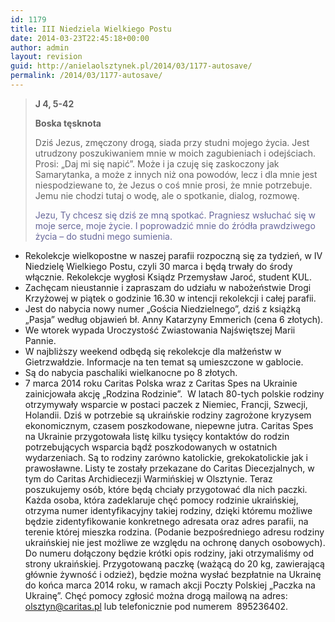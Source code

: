 ```yaml
---
id: 1179
title: III Niedziela Wielkiego Postu
date: 2014-03-23T22:45:18+00:00
author: admin
layout: revision
guid: http://anielaolsztynek.pl/2014/03/1177-autosave/
permalink: /2014/03/1177-autosave/
---
```

> **J 4, 5-42**
> 
> **Boska tęsknota**
> 
> Dziś Jezus, zmęczony drogą, siada przy studni mojego życia. Jest utrudzony poszukiwaniem mnie w moich zagubieniach i odejściach. Prosi: &#8222;Daj mi się napić&#8221;. Może i ja czuję się zaskoczony jak Samarytanka, a może z innych niż ona powodów, lecz i dla mnie jest niespodziewane to, że Jezus o coś mnie prosi, że mnie potrzebuje. Jemu nie chodzi tutaj o wodę, ale o spotkanie, dialog, rozmowę.
> 
> <span style="color: #666699;">Jezu, Ty chcesz się dziś ze mną spotkać. Pragniesz wsłuchać się w moje serce, moje życie. I poprowadzić mnie do źródła prawdziwego życia &#8211; do studni mego sumienia.</span>

  * Rekolekcje wielkopostne w naszej parafii rozpoczną się za tydzień, w IV Niedzielę Wielkiego Postu, czyli 30 marca i będą trwały do środy włącznie. Rekolekcje wygłosi Ksiądz Przemysław Jaroć, student KUL.
  * Zachęcam nieustannie i zapraszam do udziału w nabożeństwie Drogi Krzyżowej w piątek o godzinie 16.30 w intencji rekolekcji i całej parafii.
  * Jest do nabycia nowy numer &#8222;Gościa Niedzielnego&#8221;, dziś z książką &#8222;Pasja&#8221; według objawień bł. Anny Katarzyny Emmerich (cena 6 złotych).
  * We wtorek wypada Uroczystość Zwiastowania Najświętszej Marii Pannie.
  * W najbliższy weekend odbędą się rekolekcje dla małżeństw w Gietrzwałdzie. Informacje na ten temat są umieszczone w gablocie.
  * Są do nabycia paschaliki wielkanocne po 8 złotych.
  * 7 marca 2014 roku Caritas Polska wraz z Caritas Spes na Ukrainie zainicjowała akcję &#8222;Rodzina Rodzinie&#8221;.  W latach 80-tych polskie rodziny otrzymywały wsparcie w postaci paczek z Niemiec, Francji, Szwecji, Holandii. Dziś w potrzebie są ukraińskie rodziny zagrożone kryzysem ekonomicznym, czasem poszkodowane, niepewne jutra. Caritas Spes na Ukrainie przygotowała listę kilku tysięcy kontaktów do rodzin potrzebujących wsparcia bądź poszkodowanych w ostatnich wydarzeniach. Są to rodziny zarówno katolickie, grekokatolickie jak i prawosławne. Listy te zostały przekazane do Caritas Diecezjalnych, w tym do Caritas Archidiecezji Warmińskiej w Olsztynie. Teraz poszukujemy osób, które będą chciały przygotować dla nich paczki. Każda osoba, która zadeklaruje chęć pomocy rodzinie ukraińskiej, otrzyma numer identyfikacyjny takiej rodziny, dzięki któremu możliwe będzie zidentyfikowanie konkretnego adresata oraz adres parafii, na terenie której mieszka rodzina. (Podanie bezpośredniego adresu rodziny ukraińskiej nie jest możliwe ze względu na ochronę danych osobowych). Do numeru dołączony będzie krótki opis rodziny, jaki otrzymaliśmy od strony ukraińskiej. Przygotowaną paczkę (ważącą do 20 kg, zawierającą głównie żywność i odzież), będzie można wysłać bezpłatnie na Ukrainę do końca marca 2014 roku, w ramach akcji Poczty Polskiej &#8222;Paczka na Ukrainę&#8221;. Chęć pomocy zgłosić można drogą mailową na adres: olsztyn@caritas.pl lub telefonicznie pod numerem  895236402.